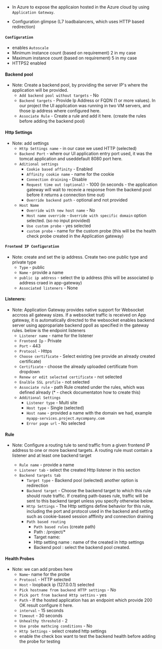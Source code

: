 - In Azure to expose the applicaion hosted in the Azure cloud by using `Application Gateway`.

- Configuration glimpse  (L7 loadbalancers, which uses HTTP based redirection)

#### `Configuration` 
   - enables `Autoscale` 
   - Minimum instance count (based on requirement) 2 in my case
   - Maximum instance count (based on requirement) 5 in my case
   - HTTPS2 enabled

#### Backend pool
 - Note: Create a backend pool, by providing the server IP's where the application will be provided.
   - `Add backend pool without targets` - No
   - `Backend targets` - Provide Ip Address or FQDN (1 or more values). In our project the UI application was running in two VM servers, and those ip address where configured here.
   - `Associate Rule` - Create a rule and add it here. (create the rules before adding the backend pool)

#### Http Settings
 - Note: add settings 
    - `Http Settings name` - in our case we used HTTP (selected)
    - `Backend Port` - where our UI application entry port used, it was the tomcat application and useddefault 8080 port here.
    - `Aditional settings` 
        - `Cookie based affinity` - Enabled
        - `Affinity cookie name` - name for the cookie
        - `Connection draining` - Disable
        - `Request time out (optional)` - 1000 (in seconds - the application gateway will wait to recevie a response from the backend pool before it returns a connection time out)
        - `Override backend path` - optional and not provided
     - `Host Name`
        - `Override with new host name` - No
        -  `Host name override` - `Override with specific domain` option selected. (so no input provided)
        -  `Use custom probe` - yes selected
        -  `custom probe` - name for the custom probe (this will be the health check probe created in the Application gateway) 

#### `Frontend IP Configuration`
  - Note: create and set the ip address. Create two one public type and private type
     - `Type` - public
     - `Name` - provide a name
     - `public ip address` - select the ip address (this will be associated ip address craed in app-gateway)
     - `Associated listeners` - None

#### Listeners:
   - Note: Application Gateway provides native support for Websocket accross all gateway sizes. If a websocket traffic is received on App gateway, it is automatically directed
           to the websocket enables backend server using appropariate backend ppoll as specified in the gateway rules. below is the endpoint listeners
      - `Listener name` - name for the listener
      - `Frontend Ip` - Private
      - `Port` - 443 
      - `Protocol` - Https
      - `Choose certificate` - Select existing (we provide an already created certificate)
      - `Certificate` - choose the already uploaded certificate from dropdown
      - `Renew or edit selected certificate` - not selected
      - `Enalble SSL profile` - not selected
      - `Associate rule` - path Rule created under the rules, which was defined already (* - check documentaton how to create this)
      - `Additional Settings`
         - `Listener type` - Multi site
         - `Host type` - Single (selected)
         - `Host name` - provided a name with the domain we had, example `myapp-services.project.mycompany.com`
         - `Error page url` - No selected
           
#### Rule
 - Note: Configure a routing tule to send traffic from a given frontend IP address to one or more backend targets. A routing rule must contain a listener and at least one backend target

   - `Rule name` - provide a name
   - `Listener tab` - select the created Http listener in this section
   - `Backend targets tab` 
       - `Target type` - Backend pool (selected) another option is redirection
       - `Backend target` - Choose the backend target to which this rule should route traffic. If creating path-bases rule, traffic will be sent to this backend target unless you specify otherwise below.
       - `Http Settings` - The Http settigns define behavior for this rule, including the port and protocol used in the backend and setting such as cookie-based session afffinity and connection draining
       - `Path based routing`
         - `Path based rules` (create path)
         - Path : /project/*  
         - Target name: <this will be the service name>  
         - Http setting name : name of the created in http settings 
         - Backend pool : select the backend pool created.

#### Health Probes
   - Note: we can add probes here
     - `Name`- name for the probe
     - `Protocol` - HTTP selected
     - `Host` - loopback ip (127.0.0.1) selected
     - `Pick hostname from backend HTTP settings` - No
     - `Pick port from backend Http settins` - yes
     - `Path` - If the hosted application has an endpoint which provide 200 OK result configure it here.
     - `interval` - 15 seconds
     - `Timeout` - 30 seconds
     - `Unhealthy threshold` - 2
     - `Use probe mathcing conditions` - No
     - `Http Settings` - select created http settings
     - enable the check box want to test the backend health before adding the probe for testing


